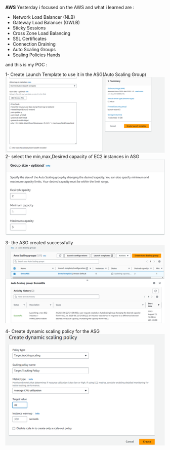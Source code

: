 **AWS**
Yesterday i focused  on the AWS and  what i learned are :



- Network Load Balancer (NLB)
- Gateway Load Balancer (GWLB)
- Sticky Sessions
- Cross Zone Load Balancing
- SSL Certificates
- Connection Draining
- Auto Scaling Groups
- Scaling Policies Hands

  
and this is my POC :


1- Create Launch Template to use it in the ASG(Auto Scaling Group)
![Creat Placement Group](https://github.com/mohannad200210/Sitech-Internship/blob/3f2e931ec435caac13c7e3e04958bb70f5946f7c/Daily-Updates%20/Photos/5%20Create%20Launch%20Template%20to%20use%20it%20in%20the%20ASG(Auto%20Scaling%20Group)%20.png)
2- select the min,max,Desired capacity of EC2 instances in ASG
![Creat Placement Group](https://github.com/mohannad200210/Sitech-Internship/blob/3f2e931ec435caac13c7e3e04958bb70f5946f7c/Daily-Updates%20/Photos/5%20select%20the%20min%2Cmax%2CDesired%20capacit%20of%20EC2%20instances%20in%20ASG.png)

3-  the ASG created successfully
![Creat Placement Group](https://github.com/mohannad200210/Sitech-Internship/blob/3f2e931ec435caac13c7e3e04958bb70f5946f7c/Daily-Updates%20/Photos/5%20the%20ASG%20created%20sucss.png)

4- Create dynamic scaling policy for the ASG
![Creat Placement Group](https://github.com/mohannad200210/Sitech-Internship/blob/3f2e931ec435caac13c7e3e04958bb70f5946f7c/Daily-Updates%20/Photos/5%20Create%20dynamic%20scaling%20policy%20for%20the%20ASG%20(you%20can%20see%20the%20details%20in%20cloud%20watch%20alarm).png)
